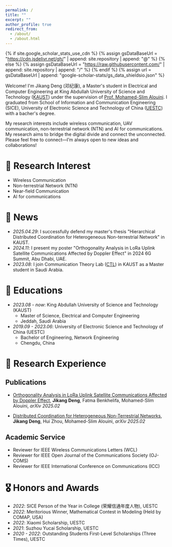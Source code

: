 ```yaml
---
permalink: /
title: ""
excerpt: ""
author_profile: true
redirect_from: 
  - /about/
  - /about.html
---
```


{% if site.google_scholar_stats_use_cdn %}
{% assign gsDataBaseUrl = "https://cdn.jsdelivr.net/gh/" | append: site.repository | append: "@" %}
{% else %}
{% assign gsDataBaseUrl = "https://raw.githubusercontent.com/" | append: site.repository | append: "/" %}
{% endif %}
{% assign url = gsDataBaseUrl | append: "google-scholar-stats/gs_data_shieldsio.json" %}

<span class='anchor' id='about-me'></span>

<!-- # 🖋 About Me -->
Welcome! I'm Jikang Deng (邓纪康), a Master's student in Electrical and Computer Engineering at King Abdullah University of Science and Technology ([KAUST](https://www.kaust.edu.sa/en/)) under the supervision of [Prof. Mohamed-Slim Alouini](https://cemse.kaust.edu.sa/profiles/mohamed-slim-alouini). I graduated from School of Information and Communication Engineering (SICE), University of Electronic Science and Technology of China ([UESTC](https://en.uestc.edu.cn/)) with a bacher's degree. 


My research interests include wireless communication, UAV communication, non-terrestrial network (NTN) and AI for communications. My research aims to bridge the digital divide and connect the unconnected. Please feel free to connect—I’m always open to new ideas and collaborations!

<!--
<strong><span id="PhD_seek" style="color: red;">I'm currently seeking for PhD position in 2025 Fall. Please feel free to contact me at [jikang.deng[at]kaust.edu.sa] if you have any information. Thank you so much!</span></strong>-->

<!-- 这是一个注释，Markdown 渲染时不会显示 
My research interest includes neural machine translation and computer vision. I have published more than 100 papers at the top international AI conferences with total <a href='https://scholar.google.com/citations?user=DhtAFkwAAAAJ'>google scholar citations <strong><span id='total_cit'>260000+</span></strong></a> (You can also use google scholar badge <a href='https://scholar.google.com/citations?user=DhtAFkwAAAAJ'><img src="https://img.shields.io/endpoint?url={{ url | url_encode }}&logo=Google%20Scholar&labelColor=f6f6f6&color=9cf&style=flat&label=citations"></a>).-->

# 🔬 Research Interest
- Wireless Communication
- Non-terrestrial Network (NTN)
- Near-field Communication
- AI for communications

# 🔔 News
- *2025.04.29*: I successfully defend my master's thesis "Hierarchical Distributed Coordination for Heterogeneous Non-terrestrial Network" in KAUST.
- *2024.11*: I present my poster "Orthogonality Analysis in LoRa Uplink Satellite Communications Affected by Doppler Effect" in 2024 6G Summit, Abu Dhabi, UAE.
- *2023.08*: I join Communication Theory Lab ([CTL](https://ctl.kaust.edu.sa/)) in KAUST as a Master student in Saudi Arabia.
<!--- *2024.11*: &nbsp;🔥🔥 I present my poster "Orthogonality Analysis in LoRa Uplink Satellite Communications Affected by Doppler Effect" in 2024 6G Summit, Abd Dhabi, UAE.-->

# 📖 Educations
- *2023.08 - now*: King Abdullah University of Science and Technology (KAUST)
  - Master of Science, Electrical and Computer Engineering
  - Jeddah, Saudi Arabia
- *2019.09 - 2023.06*: University of Electronic Science and Technology of China (UESTC)
  - Bachelor of Engineering, Network Engineering
  - Chengdu, China

# 📝 Research Experience
## Publications 
- [Orthogonality Analysis in LoRa Uplink Satellite Communications Affected by Doppler Effect](https://arxiv.org/abs/2502.16179), **Jikang Deng**, Fatma Benkhelifa, Mohamed-Slim Alouini, *arXiv 2025.02*

- [Distributed Coordination for Heterogeneous Non-Terrestrial Networks](https://arxiv.org/abs/2502.17366), **Jikang Deng**, Hui Zhou, Mohamed-Slim Alouini, *arXiv 2025.02*

## Academic Service
- Reviewer for IEEE Wireless Communications Letters (WCL)
- Reviewer for IEEE Open Journal of the Communications Society (OJ-COMS)
- Reviewer for IEEE International Conference on Communications (ICC)


<!--<div class='paper-box'><div class='paper-box-image'><div><div class="badge">CVPR 2016</div><img src='images/500x300.png' alt="sym" width="100%"></div></div>
<div class='paper-box-text' markdown="1">

[Deep Residual Learning for Image Recognition](https://openaccess.thecvf.com/content_cvpr_2016/papers/He_Deep_Residual_Learning_CVPR_2016_paper.pdf)

**Kaiming He**, Xiangyu Zhang, Shaoqing Ren, Jian Sun

[**Project**](https://scholar.google.com/citations?view_op=view_citation&hl=zh-CN&user=DhtAFkwAAAAJ&citation_for_view=DhtAFkwAAAAJ:ALROH1vI_8AC) <strong><span class='show_paper_citations' data='DhtAFkwAAAAJ:ALROH1vI_8AC'></span></strong>
- Lorem ipsum dolor sit amet, consectetur adipiscing elit. Vivamus ornare aliquet ipsum, ac tempus justo dapibus sit amet. 
</div>
</div> -->

# 🎖 Honors and Awards
- *2022*: SICE Person of the Year in College (荣耀信通年度人物), UESTC
- *2022*: Meritorious Winner, Mathematical Contest in Modeling (Held by COMAP, USA)
- *2022*: Xiaomi Scholarship, UESTC
- *2021*: Suzhou Yucai Scholarship, UESTC
- *2020 - 2022*: Outstanding Students First-Level Scholarships (Three Times), UESTC

<!--# 🎼 Hobbies
- Art: Chinese Calligraphy
- Music: Piano, Saxphone
- Sports: Table Tennis
- Other: Cooking-->

<!--# 💬 Invited Talks
 - *2021.06*, Lorem ipsum dolor sit amet, consectetur adipiscing elit. Vivamus ornare aliquet ipsum, ac tempus justo dapibus sit amet. 
- *2021.03*, Lorem ipsum dolor sit amet, consectetur adipiscing elit. Vivamus ornare aliquet ipsum, ac tempus justo dapibus sit amet.  \| [\[video\]](https://github.com/) -->

<!--# 💻 Internships
 - *2019.05 - 2020.02*, [Lorem](https://github.com/), China.-->